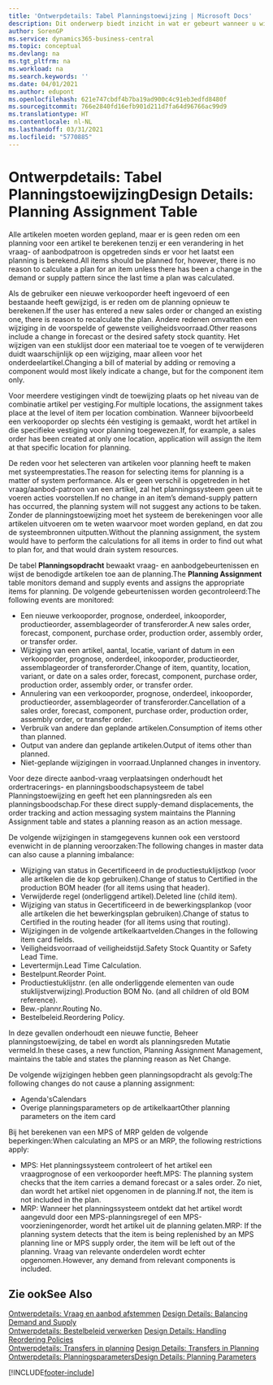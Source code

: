 ```yaml
---
title: 'Ontwerpdetails: Tabel Planningstoewijzing | Microsoft Docs'
description: Dit onderwerp biedt inzicht in wat er gebeurt wanneer u wijzigt hoe u plant voor een artikel.
author: SorenGP
ms.service: dynamics365-business-central
ms.topic: conceptual
ms.devlang: na
ms.tgt_pltfrm: na
ms.workload: na
ms.search.keywords: ''
ms.date: 04/01/2021
ms.author: edupont
ms.openlocfilehash: 621e747cbdf4b7ba19ad900c4c91eb3edfd8480f
ms.sourcegitcommit: 766e2840fd16efb901d211d7fa64d96766ac99d9
ms.translationtype: HT
ms.contentlocale: nl-NL
ms.lasthandoff: 03/31/2021
ms.locfileid: "5770885"
---
```

# <a name="design-details-planning-assignment-table"></a><span data-ttu-id="dac3d-103">Ontwerpdetails: Tabel Planningstoewijzing</span><span class="sxs-lookup"><span data-stu-id="dac3d-103">Design Details: Planning Assignment Table</span></span>
<span data-ttu-id="dac3d-104">Alle artikelen moeten worden gepland, maar er is geen reden om een planning voor een artikel te berekenen tenzij er een verandering in het vraag- of aanbodpatroon is opgetreden sinds er voor het laatst een planning is berekend.</span><span class="sxs-lookup"><span data-stu-id="dac3d-104">All items should be planned for, however, there is no reason to calculate a plan for an item unless there has been a change in the demand or supply pattern since the last time a plan was calculated.</span></span>  

<span data-ttu-id="dac3d-105">Als de gebruiker een nieuwe verkooporder heeft ingevoerd of een bestaande heeft gewijzigd, is er reden om de planning opnieuw te berekenen.</span><span class="sxs-lookup"><span data-stu-id="dac3d-105">If the user has entered a new sales order or changed an existing one, there is reason to recalculate the plan.</span></span> <span data-ttu-id="dac3d-106">Andere redenen omvatten een wijziging in de voorspelde of gewenste veiligheidsvoorraad.</span><span class="sxs-lookup"><span data-stu-id="dac3d-106">Other reasons include a change in forecast or the desired safety stock quantity.</span></span> <span data-ttu-id="dac3d-107">Het wijzigen van een stuklijst door een materiaal toe te voegen of te verwijderen duidt waarschijnlijk op een wijziging, maar alleen voor het onderdeelartikel.</span><span class="sxs-lookup"><span data-stu-id="dac3d-107">Changing a bill of material by adding or removing a component would most likely indicate a change, but for the component item only.</span></span>  

<span data-ttu-id="dac3d-108">Voor meerdere vestigingen vindt de toewijzing plaats op het niveau van de combinatie artikel per vestiging.</span><span class="sxs-lookup"><span data-stu-id="dac3d-108">For multiple locations, the assignment takes place at the level of item per location combination.</span></span> <span data-ttu-id="dac3d-109">Wanneer bijvoorbeeld een verkooporder op slechts één vestiging is gemaakt, wordt het artikel in die specifieke vestiging voor planning toegewezen.</span><span class="sxs-lookup"><span data-stu-id="dac3d-109">If, for example, a sales order has been created at only one location, application will assign the item at that specific location for planning.</span></span>  

<span data-ttu-id="dac3d-110">De reden voor het selecteren van artikelen voor planning heeft te maken met systeemprestaties.</span><span class="sxs-lookup"><span data-stu-id="dac3d-110">The reason for selecting items for planning is a matter of system performance.</span></span> <span data-ttu-id="dac3d-111">Als er geen verschil is opgetreden in het vraag/aanbod-patroon van een artikel, zal het planningssysteem geen uit te voeren acties voorstellen.</span><span class="sxs-lookup"><span data-stu-id="dac3d-111">If no change in an item’s demand-supply pattern has occurred, the planning system will not suggest any actions to be taken.</span></span> <span data-ttu-id="dac3d-112">Zonder de planningstoewijzing moet het systeem de berekeningen voor alle artikelen uitvoeren om te weten waarvoor moet worden gepland, en dat zou de systeembronnen uitputten.</span><span class="sxs-lookup"><span data-stu-id="dac3d-112">Without the planning assignment, the system would have to perform the calculations for all items in order to find out what to plan for, and that would drain system resources.</span></span>  

<span data-ttu-id="dac3d-113">De tabel **Planningsopdracht** bewaakt vraag- en aanbodgebeurtenissen en wijst de benodigde artikelen toe aan de planning.</span><span class="sxs-lookup"><span data-stu-id="dac3d-113">The **Planning Assignment** table monitors demand and supply events and assigns the appropriate items for planning.</span></span> <span data-ttu-id="dac3d-114">De volgende gebeurtenissen worden gecontroleerd:</span><span class="sxs-lookup"><span data-stu-id="dac3d-114">The following events are monitored:</span></span>  

* <span data-ttu-id="dac3d-115">Een nieuwe verkooporder, prognose, onderdeel, inkooporder, productieorder, assemblageorder of transferorder.</span><span class="sxs-lookup"><span data-stu-id="dac3d-115">A new sales order, forecast, component, purchase order, production order, assembly order, or transfer order.</span></span>  
* <span data-ttu-id="dac3d-116">Wijziging van een artikel, aantal, locatie, variant of datum in een verkooporder, prognose, onderdeel, inkooporder, productieorder, assemblageorder of transferorder.</span><span class="sxs-lookup"><span data-stu-id="dac3d-116">Change of item, quantity, location, variant, or date on a sales order, forecast, component, purchase order, production order, assembly order, or transfer order.</span></span>  
* <span data-ttu-id="dac3d-117">Annulering van een verkooporder, prognose, onderdeel, inkooporder, productieorder, assemblageorder of transferorder.</span><span class="sxs-lookup"><span data-stu-id="dac3d-117">Cancellation of a sales order, forecast, component, purchase order, production order, assembly order, or transfer order.</span></span>  
* <span data-ttu-id="dac3d-118">Verbruik van andere dan geplande artikelen.</span><span class="sxs-lookup"><span data-stu-id="dac3d-118">Consumption of items other than planned.</span></span>  
* <span data-ttu-id="dac3d-119">Output van andere dan geplande artikelen.</span><span class="sxs-lookup"><span data-stu-id="dac3d-119">Output of items other than planned.</span></span>  
* <span data-ttu-id="dac3d-120">Niet-geplande wijzigingen in voorraad.</span><span class="sxs-lookup"><span data-stu-id="dac3d-120">Unplanned changes in inventory.</span></span>  

<span data-ttu-id="dac3d-121">Voor deze directe aanbod-vraag verplaatsingen onderhoudt het ordertracerings- en planningsboodschapsysteem de tabel Planningstoewijzing en geeft het een planningsreden als een planningsboodschap.</span><span class="sxs-lookup"><span data-stu-id="dac3d-121">For these direct supply-demand displacements, the order tracking and action messaging system maintains the Planning Assignment table and states a planning reason as an action message.</span></span>  

<span data-ttu-id="dac3d-122">De volgende wijzigingen in stamgegevens kunnen ook een verstoord evenwicht in de planning veroorzaken:</span><span class="sxs-lookup"><span data-stu-id="dac3d-122">The following changes in master data can also cause a planning imbalance:</span></span>  

* <span data-ttu-id="dac3d-123">Wijziging van status in Gecertificeerd in de productiestuklijstkop (voor alle artikelen die de kop gebruiken).</span><span class="sxs-lookup"><span data-stu-id="dac3d-123">Change of status to Certified in the production BOM header (for all items using that header).</span></span>  
* <span data-ttu-id="dac3d-124">Verwijderde regel (onderliggend artikel).</span><span class="sxs-lookup"><span data-stu-id="dac3d-124">Deleted line (child item).</span></span>  
* <span data-ttu-id="dac3d-125">Wijziging van status in Gecertificeerd in de bewerkingsplankop (voor alle artikelen die het bewerkingsplan gebruiken).</span><span class="sxs-lookup"><span data-stu-id="dac3d-125">Change of status to Certified in the routing header (for all items using that routing).</span></span>  
* <span data-ttu-id="dac3d-126">Wijzigingen in de volgende artikelkaartvelden.</span><span class="sxs-lookup"><span data-stu-id="dac3d-126">Changes in the following item card fields.</span></span>  
* <span data-ttu-id="dac3d-127">Veiligheidsvoorraad of veiligheidstijd.</span><span class="sxs-lookup"><span data-stu-id="dac3d-127">Safety Stock Quantity or Safety Lead Time.</span></span>  
* <span data-ttu-id="dac3d-128">Levertermijn.</span><span class="sxs-lookup"><span data-stu-id="dac3d-128">Lead Time Calculation.</span></span>  
* <span data-ttu-id="dac3d-129">Bestelpunt.</span><span class="sxs-lookup"><span data-stu-id="dac3d-129">Reorder Point.</span></span>  
* <span data-ttu-id="dac3d-130">Productiestuklijstnr. (en alle onderliggende elementen van oude stuklijstverwijzing).</span><span class="sxs-lookup"><span data-stu-id="dac3d-130">Production BOM No. (and all children of old BOM reference).</span></span>  
* <span data-ttu-id="dac3d-131">Bew.-plannr.</span><span class="sxs-lookup"><span data-stu-id="dac3d-131">Routing No.</span></span>  
* <span data-ttu-id="dac3d-132">Bestelbeleid.</span><span class="sxs-lookup"><span data-stu-id="dac3d-132">Reordering Policy.</span></span>  

<span data-ttu-id="dac3d-133">In deze gevallen onderhoudt een nieuwe functie, Beheer planningstoewijzing, de tabel en wordt als planningsreden Mutatie vermeld.</span><span class="sxs-lookup"><span data-stu-id="dac3d-133">In these cases, a new function, Planning Assignment Management, maintains the table and states the planning reason as Net Change.</span></span>  

<span data-ttu-id="dac3d-134">De volgende wijzigingen hebben geen planningsopdracht als gevolg:</span><span class="sxs-lookup"><span data-stu-id="dac3d-134">The following changes do not cause a planning assignment:</span></span>  

* <span data-ttu-id="dac3d-135">Agenda's</span><span class="sxs-lookup"><span data-stu-id="dac3d-135">Calendars</span></span>  
* <span data-ttu-id="dac3d-136">Overige planningsparameters op de artikelkaart</span><span class="sxs-lookup"><span data-stu-id="dac3d-136">Other planning parameters on the item card</span></span>  

<span data-ttu-id="dac3d-137">Bij het berekenen van een MPS of MRP gelden de volgende beperkingen:</span><span class="sxs-lookup"><span data-stu-id="dac3d-137">When calculating an MPS or an MRP, the following restrictions apply:</span></span>  

* <span data-ttu-id="dac3d-138">MPS: Het planningssysteem controleert of het artikel een vraagprognose of een verkooporder heeft.</span><span class="sxs-lookup"><span data-stu-id="dac3d-138">MPS: The planning system checks that the item carries a demand forecast or a sales order.</span></span> <span data-ttu-id="dac3d-139">Zo niet, dan wordt het artikel niet opgenomen in de planning.</span><span class="sxs-lookup"><span data-stu-id="dac3d-139">If not, the item is not included in the plan.</span></span>  
* <span data-ttu-id="dac3d-140">MRP: Wanneer het planningssysteem ontdekt dat het artikel wordt aangevuld door een MPS-planningsregel of een MPS-voorzieningenorder, wordt het artikel uit de planning gelaten.</span><span class="sxs-lookup"><span data-stu-id="dac3d-140">MRP: If the planning system detects that the item is being replenished by an MPS planning line or MPS supply order, the item will be left out of the planning.</span></span> <span data-ttu-id="dac3d-141">Vraag van relevante onderdelen wordt echter opgenomen.</span><span class="sxs-lookup"><span data-stu-id="dac3d-141">However, any demand from relevant components is included.</span></span>  

## <a name="see-also"></a><span data-ttu-id="dac3d-142">Zie ook</span><span class="sxs-lookup"><span data-stu-id="dac3d-142">See Also</span></span>  
<span data-ttu-id="dac3d-143">[Ontwerpdetails: Vraag en aanbod afstemmen](design-details-balancing-demand-and-supply.md) </span><span class="sxs-lookup"><span data-stu-id="dac3d-143">[Design Details: Balancing Demand and Supply](design-details-balancing-demand-and-supply.md) </span></span>  
<span data-ttu-id="dac3d-144">[Ontwerpdetails: Bestelbeleid verwerken](design-details-handling-reordering-policies.md) </span><span class="sxs-lookup"><span data-stu-id="dac3d-144">[Design Details: Handling Reordering Policies](design-details-handling-reordering-policies.md) </span></span>  
<span data-ttu-id="dac3d-145">[Ontwerpdetails: Transfers in planning](design-details-transfers-in-planning.md) </span><span class="sxs-lookup"><span data-stu-id="dac3d-145">[Design Details: Transfers in Planning](design-details-transfers-in-planning.md) </span></span>  
[<span data-ttu-id="dac3d-146">Ontwerpdetails: Planningsparameters</span><span class="sxs-lookup"><span data-stu-id="dac3d-146">Design Details: Planning Parameters</span></span>](design-details-planning-parameters.md)  


[!INCLUDE[footer-include](includes/footer-banner.md)]